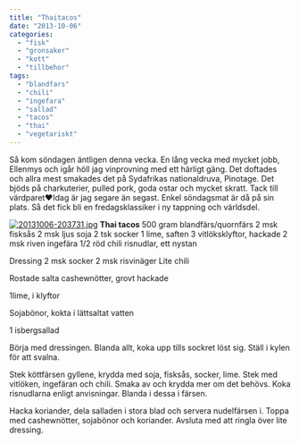```yaml
---
title: "Thaitacos"
date: "2013-10-06"
categories: 
  - "fisk"
  - "gronsaker"
  - "kott"
  - "tillbehor"
tags: 
  - "blandfars"
  - "chili"
  - "ingefara"
  - "sallad"
  - "tacos"
  - "thai"
  - "vegetariskt"
---
```


Så kom söndagen äntligen denna vecka. En lång vecka med mycket jobb, Ellenmys och igår höll jag vinprovning med ett härligt gäng. Det doftades och allra mest smakades det på Sydafrikas nationaldruva, Pinotage. Det bjöds på charkuterier, pulled pork, goda ostar och mycket skratt. Tack till värdparet❤Idag är jag segare än segast. Enkel söndagsmat är då på sin plats. Så det fick bli en fredagsklassiker i ny tappning och världsdel.  
  
[![20131006-203731.jpg](images/20131006-203731.jpg)](http://import.local/wp-content/uploads/2013/10/20131006-203731.jpg) **Thai tacos** 500 gram blandfärs/quornfärs 2 msk fisksås 2 msk ljus soja 2 tsk socker 1 lime, saften 3 vitlöksklyftor, hackade 2 msk riven ingefära 1/2 röd chili risnudlar, ett nystan

Dressing 2 msk socker 2 msk risvinäger Lite chili

Rostade salta cashewnötter, grovt hackade

1lime, i klyftor

Sojabönor, kokta i lättsaltat vatten

1 isbergsallad

Börja med dressingen. Blanda allt, koka upp tills sockret löst sig. Ställ i kylen för att svalna.

Stek köttfärsen gyllene, krydda med soja, fisksås, socker, lime. Stek med vitlöken, ingefäran och chili. Smaka av och krydda mer om det behövs. Koka risnudlarna enligt anvisningar. Blanda i dessa i färsen.

Hacka koriander, dela salladen i stora blad och servera nudelfärsen i. Toppa med cashewnötter, sojabönor och koriander. Avsluta med att ringla över lite dressing.
